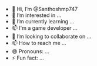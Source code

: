 - 👋 Hi, I’m @Santhoshmp747
- 👀 I’m interested in ...
- 🌱 I’m currently learning ...
- 📫 I'm a game developer ...
- 💞️ I’m looking to collaborate on ...
- 📫 How to reach me ...
- 😄 Pronouns: ...
- ⚡ Fun fact: ...

<!---
Santhoshmp747/Santhoshmp747 is a ✨ special ✨ repository because its `README.md` (this file) appears on your GitHub profile.
You can click the Preview link to take a look at your changes.
--->
